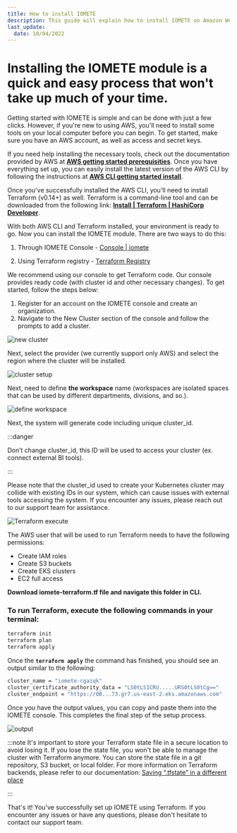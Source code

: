 ```yaml
---
title: How to install IOMETE
description: This guide will explain how to install IOMETE on Amazon Web Services using the AWS CLI and Terraform command line tools
last_update:
  date: 10/04/2022
---
```


# Installing the IOMETE module is a quick and easy process that won't take up much of your time.

Getting started with IOMETE is simple and can be done with just a few clicks. However, if you're new to using AWS, you'll need to install some tools on your local computer before you can begin. To get started, make sure you have an AWS account, as well as access and secret keys.

If you need help installing the necessary tools, check out the documentation provided by AWS at **[AWS getting started prerequisities](https://docs.aws.amazon.com/cli/latest/userguide/getting-started-prereqs.html)**. 
Once you have everything set up, you can easily install the latest version of the AWS CLI by following the instructions at **[AWS CLI getting started install](https://docs.aws.amazon.com/cli/latest/userguide/getting-started-install.html)**.

Once you've successfully installed the AWS CLI, you'll need to install Terraform (v0.14+) as well. Terraform is a command-line tool and can be downloaded from the following link: **[Install | Terraform | HashiCorp Developer](https://developer.hashicorp.com/terraform/downloads)**.

With both AWS CLI and Terraform installed, your environment is ready to go. Now you can install the IOMETE module. There are two ways to do this:

1. Through  IOMETE Console - [Console | iomete](https://app.iomete.cloud/dashboard)

1. Using Terraform registry  - [Terraform Registry](https://registry.terraform.io/modules/iomete/customer-stack/aws/latest)

We recommend using our console to get Terraform code. Our console provides ready code (with cluster id and other necessary changes). To get started, follow the steps below:

1. Register for an account on the IOMETE console and create an organization.
2. Navigate to the New Cluster section of the console and follow the prompts to add a cluster.

![new cluster](/img/guides/how-to-install/iomete-new-cluster.png)

Next, select the provider (we currently support only AWS) and select the region where the cluster will be installed. 

![cluster setup](/img/guides/how-to-install/iomete-cluster-setup.png)

Next, need to define **the workspace** name (workspaces are isolated spaces that can be used by different departments, divisions, and so.).

![define workspace](/img/guides/how-to-install/iomete-define-workspace.png)

Next, the system will generate code including unique cluster_id.  

:::danger

Don’t change cluster_id, this ID will be used to access your cluster (ex. connect external BI tools).

:::

Please note that the cluster_id used to create your Kubernetes cluster may collide with existing IDs in our system, which can cause issues with external tools accessing the system. If you encounter any issues, please reach out to our support team for assistance.

![Terraform execute](/img/guides/how-to-install/iomete-terraform-execute.png)

The AWS user that will be used to run Terraform needs to have the following permissions:

- Create IAM roles
- Create S3 buckets
- Create EKS clusters
- EC2 full access

**Download iomete-terraform.tf file and navigate this folder in CLI.**

### To run Terraform, execute the following commands in your terminal:

```bash
terraform init
terraform plan
terraform apply
```

Once the **`terraform apply`** the command has finished, you should see an output similar to the following:

```bash
cluster_name = "iomete-cgaiqk"
cluster_certificate_authority_data = "LS0tLS1CRU.....URS0tLS0tCg=="
cluster_endpoint = "https://0B...73.gr7.us-east-2.eks.amazonaws.com"
```

Once you have the output values, you can copy and paste them into the IOMETE console. This completes the final step of the setup process.

![output](/img/guides/how-to-install/iomete-endpoint-output.png)

:::note
It's important to store your Terraform state file in a secure location to avoid losing it. If you lose the state file, you won't be able to manage the cluster with Terraform anymore. You can store the state file in a git repository, S3 bucket, or local folder. For more information on Terraform backends, please refer to our documentation: [ Saving “.tfstate” in a different place](docs/guides/installation/installation-faq.mdx) 

:::

 

That's it! You've successfully set up IOMETE using Terraform. If you encounter any issues or have any questions, please don't hesitate to contact our support team.